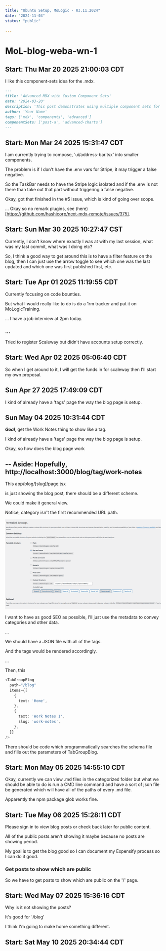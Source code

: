 ```yaml
---
title: "Ubuntu Setup, MoLogic - 03.11.2024"
date: "2024-11-03"
status: "public"

---
```



# MoL-blog-weba-wn-1

## Start: Thu Mar 20 2025 21:00:03 CDT

I like this component-sets idea for the .mdx.

```md
---
title: 'Advanced MDX with Custom Component Sets'
date: '2024-03-20'
description: 'This post demonstrates using multiple component sets for rich content'
author: 'Your Name'
tags: ['mdx', 'components', 'advanced']
componentSets: ['post-a', 'advanced-charts']
---
```

## Start: Mon Mar 24 2025 15:31:47 CDT

I am currently trying to compose, 'ui/address-bar.tsx' into smaller components.

The problem is if I don't have the .env vars for Stripe, it may trigger a false negative.

So the TaskBar needs to have the Stripe logic isolated and if the .env is not there than take out that part without triggering a false negative.

Okay, got that finished in the #5 issue, which is kind of going over scope.

... Okay so no remark plugins, see (here)[https://github.com/hashicorp/next-mdx-remote/issues/375].

## Start: Sun Mar 30 2025 10:27:47 CST

Currently, I don't know where exactly I was at with my last session, what was my last commit, what was I doing etc?

So, I think a good way to get around this is to have a filter feature on the blog, then I can just use the arrow toggle to see which one was the last updated and which one was first published first, etc.

## Start: Tue Apr 01 2025 11:19:55 CDT

Currently focusing on code bounties.

But what I would really like to do is do a 1rm tracker and put it on MoLogicTraining.

... I have a job interview at 2pm today.

### ...

Tried to register Scaleway but didn't have accounts setup correctly.

## Start: Wed Apr 02 2025 05:06:40 CDT

So when I get around to it, I will get the funds in for scaleway then I'll start my own proposal.

## Sun Apr 27 2025 17:49:09 CDT

I kind of already have a 'tags' page the way the blog page is setup.

## Sun May 04 2025 10:31:44 CDT

**_Goal_**, get the Work Notes thing to show like a tag.

I kind of already have a 'tags' page the way the blog page is setup.

Okay, so how does the blog page work

--
Aside:
Hopefully,
http://localhost:3000/blog/tag/work-notes
--

This
app/blog/[slug]/page.tsx

is just showing the blog post, there should be a different scheme.

We could make it general view.

Notice, category isn't the first recommended URL path.

![WordPress photo](media/image.png)

I want to have as good SEO as possible, I'll just use the metadata to convey categories and other data.

...

We should have a JSON file with all of the tags.

And the tags would be rendered accordingly.

...

Then,
this

```ts
<TabGroupBlog
  path="/blog"
  items={[
    {
      text: 'Home',
    },
    {
      text: 'Work Notes 1',
      slug: 'work-notes',
    },
  ]}
/>
```

There should be code which programmatically searches the schema file and fills out the parameters of TabGroupBlog.

## Start: Mon May 05 2025 14:55:10 CDT

Okay, currently we can view .md files in the categorized folder but what we should be able to do is run a CMD line command and have a sort of json file be generated which will have all of the paths of every .md file.

Apparently the npm package glob works fine.

## Start: Tue May 06 2025 15:28:11 CDT

Please sign in to view blog posts or check back later for public content.

All of the public posts aren't showing it maybe because no posts are showing period.

My goal is to get the blog good so I can document my Expensify process so I can do it good.

### Get posts to show which are public

So we have to get posts to show which are public on the '/' page.

## Start: Wed May 07 2025 15:36:16 CDT

Why is it not showing the posts? 


It's good for '/blog'

I think I'm going to make home something different.

## Start: Sat May 10 2025 20:34:44 CDT

